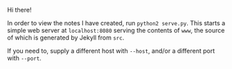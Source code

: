 Hi there!

In order to view the notes I have created, run `python2 serve.py`. This starts
a simple web server at `localhost:8080` serving the contents of `www`, the
source of which is generated by Jekyll from `src`.

If you need to, supply a different host with `--host`, and/or a different port
with `--port`.


